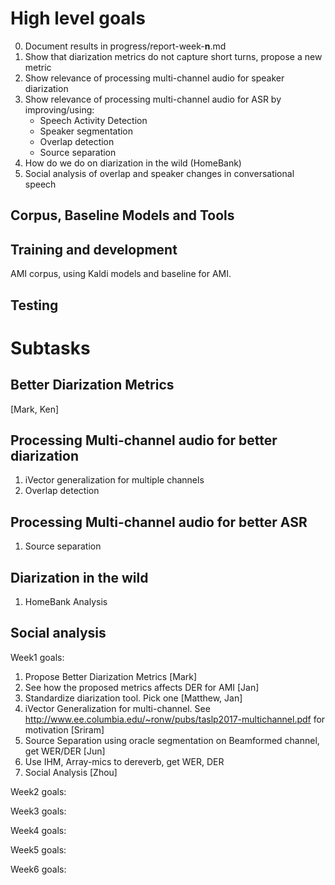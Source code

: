 # High level goals

0. Document results in progress/report-week-__n__.md
1. Show that diarization metrics do not capture short turns, propose a new metric
2. Show relevance of processing multi-channel audio for speaker diarization
3. Show relevance of processing multi-channel audio for ASR by improving/using:
   * Speech Activity Detection
   * Speaker segmentation
   * Overlap detection
   * Source separation
4. How do we do on diarization in the wild (HomeBank)
5. Social analysis of overlap and speaker changes in conversational speech

## Corpus, Baseline Models and Tools
## Training and development
AMI corpus, using Kaldi models and baseline for AMI.

## Testing

# Subtasks
## Better Diarization Metrics
[Mark, Ken]



## Processing Multi-channel audio for better diarization
1. iVector generalization for multiple channels
2. Overlap detection

## Processing Multi-channel audio for better ASR
1. Source separation

## Diarization in the wild
1. HomeBank Analysis


## Social analysis

Week1 goals:
1. Propose Better Diarization Metrics [Mark]
2. See how the proposed metrics affects DER for AMI [Jan]
3. Standardize diarization tool. Pick one [Matthew, Jan]
4. iVector Generalization for multi-channel. See http://www.ee.columbia.edu/~ronw/pubs/taslp2017-multichannel.pdf for motivation [Sriram]
5. Source Separation using oracle segmentation on Beamformed channel, get WER/DER [Jun]
6. Use IHM, Array-mics to dereverb, get WER, DER
7. Social Analysis  [Zhou]


Week2 goals:

Week3 goals:

Week4 goals:

Week5 goals:

Week6 goals:

